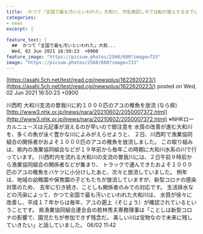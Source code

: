 ```yaml
---
title:  かつて「全国で最も汚いといわれた」大和川、汚名挽回し今では鮎が遡上するまでに　支流の曽我川に1000匹の稚魚放流 
categories:
- news
excerpt: |
  
feature_text: |
  ##  かつて「全国で最も汚いといわれた」大和...
  Wed, 02 Jun 2021 16:50:23  +0900
feature_image: "https://picsum.photos/2560/600?image=733"
image: "https://picsum.photos/2560/600?image=733"
---
```


[https://asahi.5ch.net/test/read.cgi/newsplus/1622620223/](https://asahi.5ch.net/test/read.cgi/newsplus/1622620223/)
posted on Wed, 02 Jun 2021 16:50:23  +0900

<!--more-->

川西町 大和川支流の曽我川に約１０００匹のアユの稚魚を放流 (なら県) [http://www3.nhk.or.jp/lnews/nara/20210602/2050007372.html](http://www3.nhk.or.jp/lnews/nara/20210602/2050007372.html) ※NHKローカルニュースは元記事が消えるのが早いので御注意を 水質の改善が進む大和川を、多くの魚が泳ぐ豊かな川によみがえらせようと、 ２日、川西町で漁業協同組合の関係者がおよそ１０００匹のアユの稚魚を放流しました。 この取り組みは、県内の漁業協同組合などが１９年前から毎年この時期に大和川水系の川で行っています。 川西町内を流れる大和川の支流の曽我川には、２日午前９時前から漁業協同組合の関係者などが集まり、 トラックで運んできたおよそ１０００匹のアユの稚魚をバケツに小分けしたあと、次々と放流していました。 例年は、地域の幼稚園や保育園の子どもたちが放流していますが、新型コロナの感染対策のため、 去年に引き続き、ことしも関係者のみでの対応です。 生活排水などの汚染によって、かつて全国で最も汚いといわれた大和川は、 水質が徐々に改善し、平成１７年からは毎年、アユの遡上（そじょう）が確認されているということです。 県漁業協同組合連合会の若林秀夫専務理事は「ことしは新型コロナの影響で、園児たちが参加できず残念だ。 美しい川は宝物なので未来に残していきたい」と話していました。 06/02 11:42
